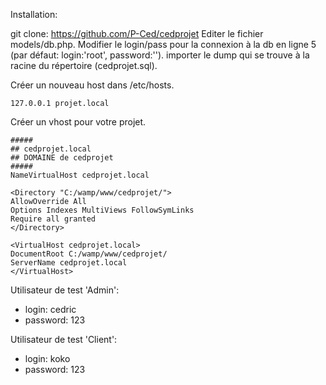 Installation:

git clone: https://github.com/P-Ced/cedprojet
Editer le fichier models/db.php. Modifier le login/pass pour la connexion à la db en ligne 5 (par défaut: login:'root', password:'').
importer le dump qui se trouve à la racine du répertoire (cedprojet.sql).

Créer un nouveau host dans /etc/hosts.
```
127.0.0.1 projet.local
```
Créer un vhost pour votre projet.
```
##### 
## cedprojet.local 
## DOMAINE de cedprojet 
##### 
NameVirtualHost cedprojet.local

<Directory "C:/wamp/www/cedprojet/">
AllowOverride All
Options Indexes MultiViews FollowSymLinks
Require all granted
</Directory>

<VirtualHost cedprojet.local> 
DocumentRoot C:/wamp/www/cedprojet/ 
ServerName cedprojet.local
</VirtualHost>
```

Utilisateur de test 'Admin':
- login: cedric
- password: 123

Utilisateur de test 'Client':
- login: koko
- password: 123
